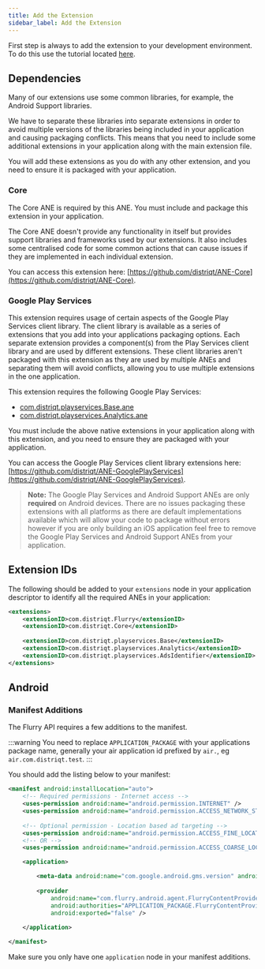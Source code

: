 ```yaml
---
title: Add the Extension
sidebar_label: Add the Extension
---
```


First step is always to add the extension to your development environment. 
To do this use the tutorial located [here](/docs/tutorials/getting-started).



## Dependencies

Many of our extensions use some common libraries, for example, the Android Support libraries.

We have to separate these libraries into separate extensions in order to avoid multiple versions of the libraries being included in your application and causing packaging conflicts. This means that you need to include some additional extensions in your application along with the main extension file.

You will add these extensions as you do with any other extension, and you need to ensure it is packaged with your application.


### Core 

The Core ANE is required by this ANE. You must include and package this extension in your application.

The Core ANE doesn't provide any functionality in itself but provides support libraries and frameworks used by our extensions.
It also includes some centralised code for some common actions that can cause issues if they are implemented in each individual extension.

You can access this extension here: [https://github.com/distriqt/ANE-Core](https://github.com/distriqt/ANE-Core).




### Google Play Services 

This extension requires usage of certain aspects of the Google Play Services client library. 
The client library is available as a series of extensions that you add into your applications packaging options. 
Each separate extension provides a component(s) from the Play Services client library and are used by different extensions. 
These client libraries aren't packaged with this extension as they are used by multiple ANEs and separating them 
will avoid conflicts, allowing you to use multiple extensions in the one application.

This extension requires the following Google Play Services:

- [com.distriqt.playservices.Base.ane](https://github.com/distriqt/ANE-GooglePlayServices/raw/master/lib/com.distriqt.playservices.Base.ane)
- [com.distriqt.playservices.Analytics.ane](https://github.com/distriqt/ANE-GooglePlayServices/raw/master/lib/com.distriqt.playservices.Analytics.ane)

You must include the above native extensions in your application along with this extension, 
and you need to ensure they are packaged with your application.

You can access the Google Play Services client library extensions here: [https://github.com/distriqt/ANE-GooglePlayServices](https://github.com/distriqt/ANE-GooglePlayServices).


>
> **Note:** The Google Play Services and Android Support ANEs are only **required** on Android devices. 
> There are no issues packaging these extensions with all platforms as there are default implementations available which will allow your code to package without errors however if you are only building an iOS application feel free to remove the Google Play Services and Android Support ANEs from your application.
>



## Extension IDs

The following should be added to your `extensions` node in your application descriptor to identify all the required ANEs in your application:

```xml
<extensions>
    <extensionID>com.distriqt.Flurry</extensionID>
    <extensionID>com.distriqt.Core</extensionID>
    
    <extensionID>com.distriqt.playservices.Base</extensionID>
    <extensionID>com.distriqt.playservices.Analytics</extensionID>
    <extensionID>com.distriqt.playservices.AdsIdentifier</extensionID>
</extensions>
```



## Android 

### Manifest Additions


The Flurry API requires a few additions to the manifest. 

:::warning
You need to replace `APPLICATION_PACKAGE` with your applications package name, generally your air application id prefixed by `air.`, eg `air.com.distriqt.test`.
:::

You should add the listing below to your manifest:


```xml
<manifest android:installLocation="auto">
	<!-- Required permissions - Internet access -->
	<uses-permission android:name="android.permission.INTERNET" /> 
	<uses-permission android:name="android.permission.ACCESS_NETWORK_STATE"/> 
				
    <!-- Optional permission - Location based ad targeting -->
    <uses-permission android:name="android.permission.ACCESS_FINE_LOCATION" />
    <!-- OR -->
    <uses-permission android:name="android.permission.ACCESS_COARSE_LOCATION" />

    <application>

		<meta-data android:name="com.google.android.gms.version" android:value="@integer/google_play_services_version"/>
    
        <provider
            android:name="com.flurry.android.agent.FlurryContentProvider"
            android:authorities="APPLICATION_PACKAGE.FlurryContentProvider"
            android:exported="false" />
    
    </application>

</manifest>
```

Make sure you only have one `application` node in your manifest additions.
